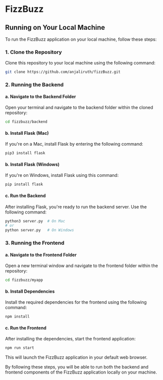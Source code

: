 # FizzBuzz

## Running on Your Local Machine

To run the FizzBuzz application on your local machine, follow these steps:

### 1. Clone the Repository

Clone this repository to your local machine using the following command:

```bash
git clone https://github.com/anjaliruth/fizzBuzz.git
```

### 2. Running the Backend

#### a. Navigate to the Backend Folder

Open your terminal and navigate to the backend folder within the cloned repository:

```bash
cd fizzbuzz/backend
```

#### b. Install Flask (Mac)

If you're on a Mac, install Flask by entering the following command:

```bash
pip3 install flask
```

#### b. Install Flask (Windows)

If you're on Windows, install Flask using this command:

```bash
pip install flask
```

#### c. Run the Backend

After installing Flask, you're ready to run the backend server. Use the following command:

```bash
python3 server.py  # On Mac
# or
python server.py   # On Windows
```

### 3. Running the Frontend

#### a. Navigate to the Frontend Folder

Open a new terminal window and navigate to the frontend folder within the repository:

```bash
cd fizzbuzz/myapp
```

#### b. Install Dependencies

Install the required dependencies for the frontend using the following command:

```bash
npm install
```

#### c. Run the Frontend

After installing the dependencies, start the frontend application:

```bash
npm run start
```

This will launch the FizzBuzz application in your default web browser.

By following these steps, you will be able to run both the backend and frontend components of the FizzBuzz application locally on your machine.
